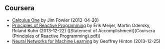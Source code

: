 ## Coursera

* [Calculus One](https://class.coursera.org/calc1-001) by Jim Fowler (2013-04-20)
* [Principles of Reactive Programming](https://class.coursera.org/reactive-001) by Erik Meijer, Martin Odersky, Roland Kuhn (2013-12-22) ([Statement of Accomplishment](Coursera (Principles of Reactive Programming).pdf))
* [Neural Networks for Machine Learning](https://class.coursera.org/neuralnets-2012-001) by Geoffrey Hinton (2013-12-25)

